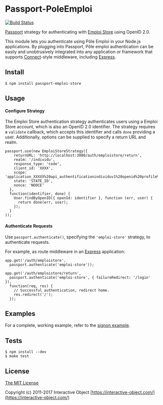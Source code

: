 # Passport-PoleEmploi
[![Build Status](https://travis-ci.org/InteractiveObject/passport-emploi-store.svg?branch=master)](https://travis-ci.org/InteractiveObject/passport-emploi-store)

[Passport](https://github.com/jaredhanson/passport) strategy for authenticating
with [Emploi Store](http://www.emploi-store.fr/) using OpenID 2.0.

This module lets you authenticate using Pôle Emploi in your Node.js applications.
By plugging into Passport, Pôle emploi authentication can be easily and
unobtrusively integrated into any application or framework that supports
[Connect](http://www.senchalabs.org/connect/)-style middleware, including
[Express](http://expressjs.com/).


## Install

    $ npm install passport-emploi-store

## Usage

#### Configure Strategy

The Emploi Store authentication strategy authenticates users using a Emploi Store account,
which is also an OpenID 2.0 identifier.  The strategy requires a `validate`
callback, which accepts this identifier and calls `done` providing a user.
Additionally, options can be supplied to specify a return URL and realm.

    passport.use(new EmploiStoreStrategy({
        returnURL: 'http://localhost:3000/auth/emploistore/return',
        realm: '/individu',
        response_type: 'code',
        client_id: 'XXXX',
        scope: 'application_XXXXX%20api_authentificationindividuv1%20openid%20profile%20email',
        state: 'STATE_ID',
        nonce: 'NOOCE'
      },
      function(identifier, done) {
        User.findByOpenID({ openId: identifier }, function (err, user) {
          return done(err, user);
        });
      }
    ));

#### Authenticate Requests

Use `passport.authenticate()`, specifying the `'emploi-store'` strategy, to
authenticate requests.

For example, as route middleware in an [Express](http://expressjs.com/)
application:

    app.get('/auth/emploistore',
      passport.authenticate('emploi-store'));

    app.get('/auth/emploistore/return', 
      passport.authenticate('emploi-store', { failureRedirect: '/login' }),
      function(req, res) {
        // Successful authentication, redirect home.
        res.redirect('/');
      });

## Examples

For a complete, working example, refer to the [signon example](https://github.com/InteractiveObject/passport-emploi-store/tree/master/examples/signon).

## Tests

    $ npm install --dev
    $ make test


## License

[The MIT License](http://opensource.org/licenses/MIT)

Copyright (c) 2011-2017 Interactive Object [https://interactive-object.com/](https://interactive-object.com/)
